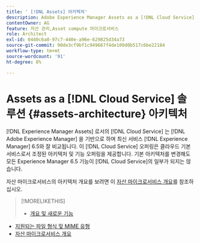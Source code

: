 ```yaml
---
title: ' [!DNL Assets] 아키텍처'
description: Adobe Experience Manager Assets as a [!DNL Cloud Service] 아키텍처
contentOwner: AG
feature: 자산 관리,Asset compute 마이크로서비스
role: Architect
exl-id: 0440c6a0-97c7-440e-a96e-629825d34a73
source-git-commit: 90de3cf9bf1c949667f4de109d0b517c6be22184
workflow-type: tm+mt
source-wordcount: '91'
ht-degree: 8%

---
```


# Assets as a [!DNL Cloud Service] 솔루션 {#assets-architecture} 아키텍처

[!DNL Experience Manager Assets] 로서의  [!DNL Cloud Service] 는  [!DNL Adobe Experience Manager] 을 기반으로 하며 최신 서비스  [!DNL Experience Manager] 6.5와 잘 비교됩니다. 이  [!DNL Cloud Service] 오퍼링은 클라우드 기본 서비스로서 조정된 아키텍처 및 기능 오퍼링을 제공합니다. 기본 아키텍처를 변경해도 모든 Experience Manager 6.5 기능이 [!DNL Cloud Service]의 일부가 되지는 않습니다.

자산 마이크로서비스의 아키텍처 개요를 보려면 이 [자산 마이크로서비스 개요](asset-microservices-overview.md#asset-microservices-architecture)를 참조하십시오.

>[!MORELIKETHIS]
>
>* [개요 및 새로운 기능](/help/assets/overview.md)
* [지원되는 파일 형식 및 MIME 유형](file-format-support.md)
* [자산 마이크로서비스 개요](asset-microservices-overview.md)


